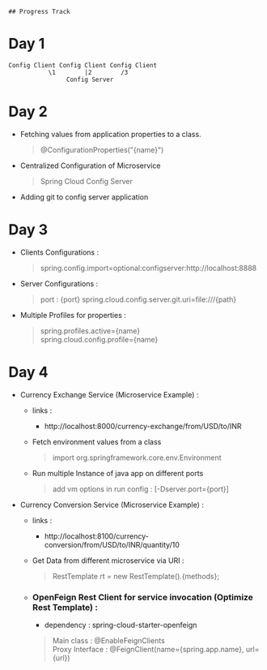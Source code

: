     ## Progress Track

# Day 1
```
Config Client Config Client Config Client
           \1        |2        /3
                Config Server
```

# Day 2
- Fetching values from application properties to a class.
    > @ConfigurationProperties("{name}")

- Centralized Configuration of Microservice
    > Spring Cloud Config Server

- Adding git to config server application

# Day 3
- Clients Configurations : 
    > spring.config.import=optional:configserver:http://localhost:8888

- Server Configurations : 
    > port : {port}
    > spring.cloud.config.server.git.uri=file:///{path}

- Multiple Profiles for properties : 
    > spring.profiles.active={name} <br> spring.cloud.config.profile={name}


# Day 4
- Currency Exchange Service (Microservice Example) : <br>
    - links : 
        - http://localhost:8000/currency-exchange/from/USD/to/INR

    - Fetch environment values from a class
        > import org.springframework.core.env.Environment

    - Run multiple Instance of java app on different ports
        > add vm options in run config : [-Dserver.port={port}]
    

- Currency Conversion Service (Microservice Example) : <br>
    - links : 
        - http://localhost:8100/currency-conversion/from/USD/to/INR/quantity/10
    
    - Get Data from different microservice via URI :
        > RestTemplate rt = new RestTemplate().{methods};

    - ### OpenFeign Rest Client for service invocation (Optimize Rest Template) :
        - dependency : spring-cloud-starter-openfeign 
        > Main class : @EnableFeignClients <br>
        > Proxy Interface : @FeignClient(name={spring.app.name}, url={url})

